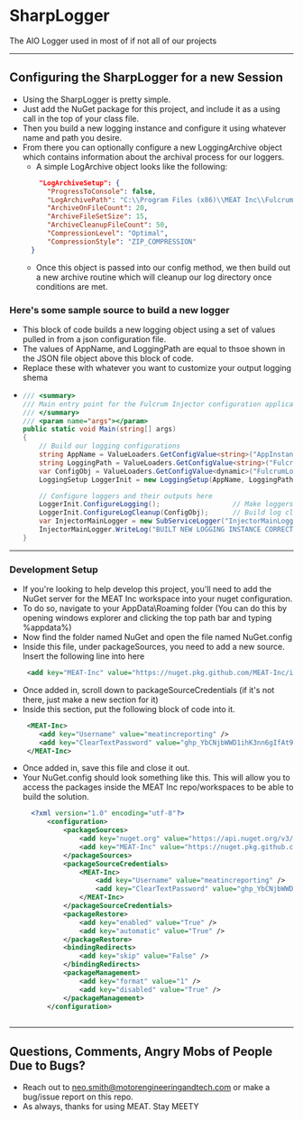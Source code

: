 # SharpLogger
The AIO Logger used in most of if not all of our projects

---

## Configuring the SharpLogger for a new Session
- Using the SharpLogger is pretty simple. 
- Just add the NuGet package for this project, and include it as a using call in the top of your class file. 
- Then you build a new logging instance and configure it using whatever name and path you desire.
- From there you can optionally configure a new LoggingArchive object which contains information about the archival process for our loggers. 
  - A simple LogArchive object looks like the following:
  ```json
      "LogArchiveSetup": {
        "ProgressToConsole": false,
        "LogArchivePath": "C:\\Program Files (x86)\\MEAT Inc\\FulcrumShim\\FulcrumLogs\\FulcrumArchives",
        "ArchiveOnFileCount": 20,
        "ArchiveFileSetSize": 15,
        "ArchiveCleanupFileCount": 50,
        "CompressionLevel": "Optimal",
        "CompressionStyle": "ZIP_COMPRESSION"
    }
  ```
  - Once this object is passed into our config method, we then build out a new archive routine which will cleanup our log directory once conditions are met.

### Here's some sample source to build a new logger
- This block of code builds a new logging object using a set of values pulled in from a json configuration file. 
- The values of AppName, and LoggingPath are equal to thsoe shown in the JSON file object above this block of code. 
- Replace these with whatever you want to customize your output logging shema
- ```csharp
  /// <summary>
  /// Main entry point for the Fulcrum Injector configuration application
  /// </summary>
  /// <param name="args"></param>
  public static void Main(string[] args)
  {
      // Build our logging configurations
      string AppName = ValueLoaders.GetConfigValue<string>("AppInstanceName");
      string LoggingPath = ValueLoaders.GetConfigValue<string>("FulcrumLogging.DefaultLoggingPath");
      var ConfigObj = ValueLoaders.GetConfigValue<dynamic>("FulcrumLogging.LogArchiveSetup");
      LoggingSetup LoggerInit = new LoggingSetup(AppName, LoggingPath);

      // Configure loggers and their outputs here
      LoggerInit.ConfigureLogging();                  // Make loggers
      LoggerInit.ConfigureLogCleanup(ConfigObj);      // Build log cleanup routines
      var InjectorMainLogger = new SubServiceLogger("InjectorMainLogger");
      InjectorMainLogger.WriteLog("BUILT NEW LOGGING INSTANCE CORRECTLY!", LogType.InfoLog);
  }
  ```
  
--- 

### Development Setup
- If you're looking to help develop this project, you'll need to add the NuGet server for the MEAT Inc workspace into your nuget configuration. 
- To do so, navigate to your AppData\Roaming folder (You can do this by opening windows explorer and clicking the top path bar and typing %appdata%)
- Now find the folder named NuGet and open the file named NuGet.config
- Inside this file, under packageSources, you need to add a new source. Insert the following line into here 
     ```XML 
      <add key="MEAT-Inc" value="https://nuget.pkg.github.com/MEAT-Inc/index.json/" protocolVersion="3" />
    ```
- Once added in, scroll down to packageSourceCredentials (if it's not there, just make a new section for it)
- Inside this section, put the following block of code into it.
   ```XML
    <MEAT-Inc>
       <add key="Username" value="meatincreporting" />
       <add key="ClearTextPassword" value="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" />
    </MEAT-Inc>
    ```
 - Once added in, save this file and close it out. 
 - Your NuGet.config should look something like this. This will allow you to access the packages inside the MEAT Inc repo/workspaces to be able to build the solution.
    ```XML
      <?xml version="1.0" encoding="utf-8"?>
          <configuration>
              <packageSources>
                  <add key="nuget.org" value="https://api.nuget.org/v3/index.json" protocolVersion="3" />
                  <add key="MEAT-Inc" value="https://nuget.pkg.github.com/MEAT-Inc/index.json/" protocolVersion="3" />
              </packageSources>
              <packageSourceCredentials>
                  <MEAT-Inc>
                      <add key="Username" value="meatincreporting" />
                      <add key="ClearTextPassword" value="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" />
                  </MEAT-Inc>
              </packageSourceCredentials>
              <packageRestore>
                  <add key="enabled" value="True" />
                  <add key="automatic" value="True" />
              </packageRestore>
              <bindingRedirects>
                  <add key="skip" value="False" />
              </bindingRedirects>
              <packageManagement>
                  <add key="format" value="1" />
                  <add key="disabled" value="True" />
              </packageManagement>
          </configuration> 
          
---

## Questions, Comments, Angry Mobs of People Due to Bugs?
- Reach out to neo.smith@motorengineeringandtech.com or make a bug/issue report on this repo.
- As always, thanks for using MEAT. Stay MEETY

